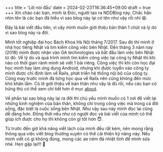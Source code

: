 +++
title = 'Lời nói đầu'
date = 2024-02-23T16:36:45+09:00
draft = true
+++
Xin chào các bạn, mình là Đức, người tạo ra NDDBlog này. Chắc hẳn nhìn tên là các bạn đã hiểu vì sao blog này lại có tên như vậy rồi nhỉ :smile:.

Đây là bài viết đầu tiên, vì vậy mình muốn giới thiệu bản thân 1 chút và lý do vì sao blog này ra đời.

Mình tốt nghiệp đại học Bách Khoa Hà Nội tháng 7/2017. Sau đó thì mình ở nhà học tiếng Nhật và tìm kiếm công việc bên Nhật. Đến tháng 3 năm nay (2018) mình được nhận vào GA technologies và bắt đầu làm việc bên Nhật từ đó. Về lý do và quá trình mình tìm kiếm công việc tại công ty Nhật thì khi nào có thời gian rảnh mình sẽ viết 1 bài riêng. Công việc thì khi còn học đại học mình hay làm ứng dụng Android, nhưng khi được tuyển vào công ty mình được chỉ định làm về Rails, phát triển hệ thống nội bộ của công ty. Cũng may trước mình đã từng học qua về Rails nên cũng không đến mức khó khăn lắm. Có lẽ giới thiệu về bản thân như vậy là đủ rồi, nếu các bạn có hứng thú có thể xem chỉ tiết hơn ở mục [about](/about).

Về phần tại sao blog này lại ra đời thì chủ yếu mình muốn có 1 nơi để viết lại những kinh nghiệm của bản thân, không chỉ trong công việc mà trong cả đời sống, đặc biệt là cuộc sống bên Nhật. Như vậy sau này mình đọc lại cũng dễ dàng hơn. Đồng thời nếu như có người đọc và bài viết của mình có thể giúp ích được cho họ thì không còn gì tốt hơn :innocent:. 

Từ trước đến giờ khả năng viết lách của mình đều rất kém, nên mong rằng thông qua việc viết blog thường xuyên có thể cải thiện kỹ năng này. Nếu mình viết có gì không đúng, mong các ae ném đá nhiệt tình để mình sửa nhé. Hẹn gặp lại!!! :wave:
